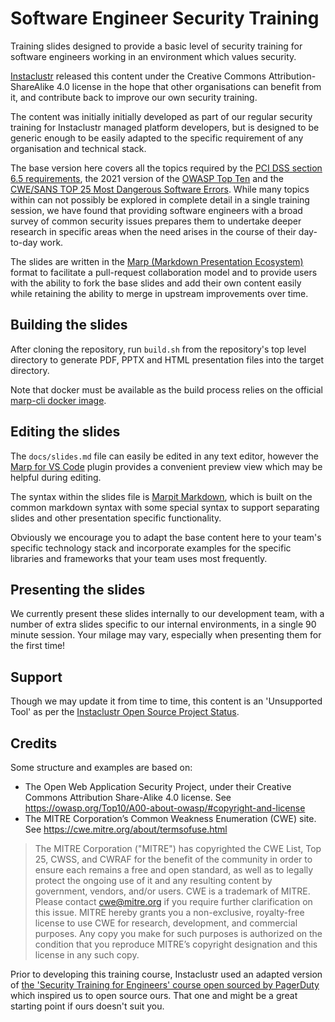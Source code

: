 # Software Engineer Security Training

Training slides designed to provide a basic level of security training for software engineers working in an environment which values security.

[Instaclustr](https://www.instaclustr.com/) released this content under the Creative Commons Attribution-ShareAlike 4.0 license in the hope that other organisations can benefit from it, and contribute back to improve our own security training.

The content was initially initially developed as part of our regular security training for Instaclustr managed platform developers, but is designed to be generic enough to be easily adapted to the specific requirement of any organisation and technical stack.

The base version here covers all the topics required by the [PCI DSS section 6.5 requirements](https://www.pcisecuritystandards.org/document_library), the 2021 version of the [OWASP Top Ten](https://owasp.org/Top10/) and the [CWE/SANS TOP 25 Most Dangerous Software Errors](https://www.sans.org/top25-software-errors/). While many topics within can not possibly be explored in complete detail in a single training session, we have found that providing software engineers with a broad survey of common security issues prepares them to undertake deeper research in specific areas when the need arises in the course of their day-to-day work.

The slides are written in the [Marp (Markdown Presentation Ecosystem)](https://marp.app/) format to facilitate a pull-request collaboration model and to provide users with the ability to fork the base slides and add their own content easily while retaining the ability to merge in upstream improvements over time.

## Building the slides

After cloning the repository, run `build.sh` from the repository's top level directory to generate PDF, PPTX and HTML presentation files into the target directory.

Note that docker must be available as the build process relies on the official [marp-cli docker image](https://github.com/marp-team/marp-cli/#docker).

## Editing the slides

The `docs/slides.md` file can easily be edited in any text editor, however the [Marp for VS Code](https://marketplace.visualstudio.com/items?itemName=marp-team.marp-vscode) plugin provides a convenient preview view which may be helpful during editing.

The syntax within the slides file is [Marpit Markdown](https://marpit.marp.app/markdown), which is built on the common markdown syntax with some special syntax to support separating slides and other presentation specific functionality.

Obviously we encourage you to adapt the base content here to your team's specific technology stack and incorporate examples for the specific libraries and frameworks that your team uses most frequently.

## Presenting the slides

We currently present these slides internally to our development team, with a number of extra slides specific to our internal environments, in a single 90 minute session. Your milage may vary, especially when presenting them for the first time!

## Support

Though we may update it from time to time, this content is an 'Unsupported Tool' as per the [Instaclustr Open Source Project Status](https://www.instaclustr.com/support/documentation/announcements/instaclustr-open-source-project-status/).

## Credits

Some structure and examples are based on:

- The Open Web Application Security Project, under their Creative Commons Attribution Share-Alike 4.0 license. See https://owasp.org/Top10/A00-about-owasp/#copyright-and-license
- The MITRE Corporation’s Common Weakness Enumeration (CWE) site. See https://cwe.mitre.org/about/termsofuse.html


>  The MITRE Corporation ("MITRE") has copyrighted the CWE List, Top 25, CWSS, and CWRAF for the benefit of the community in order to ensure each remains a free and open standard, as well as to legally protect the ongoing use of it and any resulting content by government, vendors, and/or users. CWE is a trademark of MITRE. Please contact cwe@mitre.org if you require further clarification on this issue.
>  MITRE hereby grants you a non-exclusive, royalty-free license to use CWE for research, development, and commercial purposes. Any copy you make for such purposes is authorized on the condition that you reproduce MITRE’s copyright designation and this license in any such copy.

Prior to developing this training course, Instaclustr used an adapted
version of [the 'Security Training for Engineers' course open sourced by PagerDuty](https://github.com/PagerDuty/security-training/blob/master/docs/for_engineers/index.md) which inspired us to open source ours. That one and might be a great starting point if ours doesn't suit you.